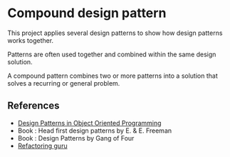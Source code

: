 # Compound design pattern

This project applies several design patterns to show how design patterns works together.

Patterns are often used together and combined within the same design solution.

A compound pattern combines two or more patterns into a solution that solves a recurring or general problem.

## References

* [Design Patterns in Object Oriented Programming](https://www.youtube.com/playlist?list=PLrhzvIcii6GNjpARdnO4ueTUAVR9eMBpc)
* Book : Head first design patterns by E. & E. Freeman
* Book : Design Patterns by Gang of Four
* [Refactoring guru](https://refactoring.guru/design-patterns)